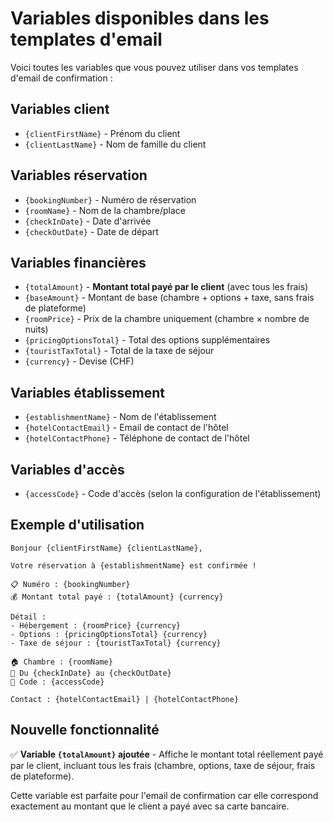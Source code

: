 # Variables disponibles dans les templates d'email

Voici toutes les variables que vous pouvez utiliser dans vos templates d'email de confirmation :

## Variables client

- `{clientFirstName}` - Prénom du client
- `{clientLastName}` - Nom de famille du client

## Variables réservation

- `{bookingNumber}` - Numéro de réservation
- `{roomName}` - Nom de la chambre/place
- `{checkInDate}` - Date d'arrivée
- `{checkOutDate}` - Date de départ

## Variables financières

- `{totalAmount}` - **Montant total payé par le client** (avec tous les frais)
- `{baseAmount}` - Montant de base (chambre + options + taxe, sans frais de plateforme)
- `{roomPrice}` - Prix de la chambre uniquement (chambre × nombre de nuits)
- `{pricingOptionsTotal}` - Total des options supplémentaires
- `{touristTaxTotal}` - Total de la taxe de séjour
- `{currency}` - Devise (CHF)

## Variables établissement

- `{establishmentName}` - Nom de l'établissement
- `{hotelContactEmail}` - Email de contact de l'hôtel
- `{hotelContactPhone}` - Téléphone de contact de l'hôtel

## Variables d'accès

- `{accessCode}` - Code d'accès (selon la configuration de l'établissement)

## Exemple d'utilisation

```
Bonjour {clientFirstName} {clientLastName},

Votre réservation à {establishmentName} est confirmée !

📋 Numéro : {bookingNumber}
💰 Montant total payé : {totalAmount} {currency}

Détail :
- Hébergement : {roomPrice} {currency}
- Options : {pricingOptionsTotal} {currency}
- Taxe de séjour : {touristTaxTotal} {currency}

🏠 Chambre : {roomName}
📅 Du {checkInDate} au {checkOutDate}
🔑 Code : {accessCode}

Contact : {hotelContactEmail} | {hotelContactPhone}
```

## Nouvelle fonctionnalité

✅ **Variable `{totalAmount}` ajoutée** - Affiche le montant total réellement payé par le client, incluant tous les frais (chambre, options, taxe de séjour, frais de plateforme).

Cette variable est parfaite pour l'email de confirmation car elle correspond exactement au montant que le client a payé avec sa carte bancaire.
